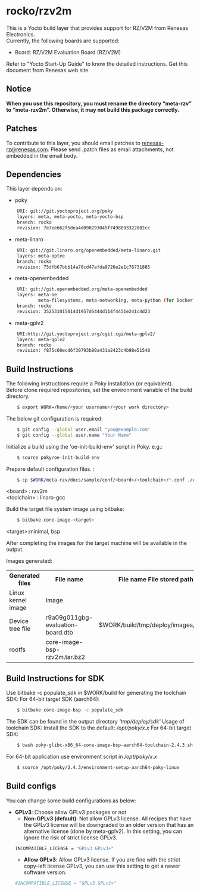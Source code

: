 # **rocko/rzv2m**　　

This is a Yocto build layer that provides support for RZ/V2M from Renesas Electronics.  
Currently, the following boards are supported:  
- Board: RZ/V2M Evaluation Board (RZ/V2M)  

Refer to "Yocto Start-Up Guide" to know the detailed instructions. Get this document from Renesas web site.  

## Notice
**When you use this repository, you must rename the directory “meta-rzv” to “meta-rzv2m”. Otherwise, it may not build this package correctly.** 

## Patches
To contribute to this layer, you should email patches to renesas-rz@renesas.com. Please send .patch files as email attachments, not embedded in the email body.  

## Dependencies
This layer depends on:

- poky  
```bash
    URI: git://git.yoctoproject.org/poky
    layers: meta, meta-yocto, meta-yocto-bsp
    branch: rocko
    revision: 7e7ee662f5dea4d090293045f7498093322802cc
```
- meta-linaro  
```bash
    URI: git://git.linaro.org/openembedded/meta-linaro.git
    layers: meta-optee
    branch: rocko
    revision: 75dfb67bbb14a70cd47afda9726e2e1c76731885
```
- meta-openembedded  
```bash
    URI: git://git.openembedded.org/meta-openembedded
    layers: meta-oe
            meta-filesystems, meta-networking, meta-python (for Docker)
    branch: rocko
    revision: 352531015014d1957d6444d114f4451e241c4d23
```

- meta-gplv2
```bash
    URI:http://git.yoctoproject.org/cgit.cgi/meta-gplv2/
    layers: meta-gplv2
    branch: rocko
    revision: f875c60ecd6f30793b80a431a2423c4b98e51548
```

## Build Instructions
The following instructions require a Poky installation (or equivalent).  
Before clone required repositories, set the environment variable of the build directory.  
```bash
    $ export WORK=/home/<your username>/<your work directory>
```

The below git configuration is required:  
```bash
    $ git config --global user.email "you@example.com"
    $ git config --global user.name "Your Name"
```

Initialize a build using the 'oe-init-build-env' script in Poky. e.g.:  
```bash
    $ source poky/oe-init-build-env
```

Prepare default configuration files. :  
```bash
    $ cp $WORK/meta-rzv/docs/sample/conf/<board>/<toolchain>/*.conf ./conf/
```
\<board\> : rzv2m  
\<toolchain\> : linaro-gcc <br>

Build the target file system image using bitbake:
```bash
    $ bitbake core-image-<target>
```
\<target\>:minimal, bsp

After completing the images for the target machine will be available in the output.  

Images generated:
<table>
    <tr>
        <th>Generated files</th>
        <th>File name</th>
        <th>File name File stored path</th>
    </tr>
    <tr>
        <td>Linux kernel image</td>
        <td>Image</td>
        <td rowspan="3">$WORK/build/tmp/deploy/images/rzv2m</td>
    </tr>
    <tr>
        <td>Device tree file</td>
        <td>r9a09g011gbg-evaluation-board.dtb</td>
    </tr>
    <tr>
        <td>rootfs</td>
        <td>core-image-bsp-rzv2m.tar.bz2</td>
    </tr>
</table>

## Build Instructions for SDK

Use bitbake -c populate_sdk in $WORK/build for generating the toolchain SDK:
For 64-bit target SDK (aarch64):
```bash
    $ bitbake core-image-bsp -c populate_sdk
```
The SDK can be found in the output directory _'tmp/deploy/sdk'_
Usage of toolchain SDK: Install the SDK to the default: _/opt/poky/x.x_
For 64-bit target SDK:
```bash
    $ bash poky-glibc-x86_64-core-image-bsp-aarch64-toolchain-2.4.3.sh
```
For 64-bit application use environment script in _/opt/poky/x.x_
```bash
    $ source /opt/poky/2.4.3/environment-setup-aarch64-poky-linux
```

## Build configs
You can change some build configurations as below:  
- **GPLv3**: Choose allow GPLv3 packages or not
    - **Non-GPLv3 (default)**: Not allow GPLv3 license. All recipes that have the GPLv3 license will be downgraded to an older version that has an alternative license (done by meta-gplv2). In this setting, you can ignore the risk of strict license GPLv3.  
    ```bash
    INCOMPATIBLE_LICENSE = "GPLv3 GPLv3+"
    ```
    - **Allow GPLv3**: Allow GPLv3 license. If you are fine with the strict copy-left license GPLv3, you can use this setting to get a newer software version.   
    ```bash
    #INCOMPATIBLE_LICENSE = "GPLv3 GPLv3+"
    ```
